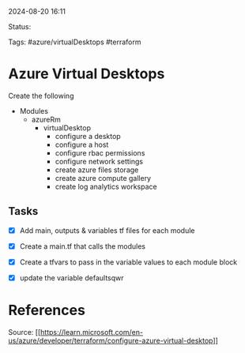 2024-08-20 16:11

Status:

Tags: #azure/virtualDesktops #terraform 

# Azure Virtual Desktops
Create the following
- Modules
	- azureRm
		- virtualDesktop
			- configure a desktop
			- configure a host
			- configure rbac permissions
			- configure network settings
			- create azure files storage
			- create azure compute gallery
			- create log analytics workspace
## Tasks
- [x] Add main, outputs & variables tf files for each module
- [x] Create a main.tf that calls the modules
- [x] Create a tfvars to pass in the variable values to each module block
- [x] update the variable defaultsqwr


# References
Source: [[https://learn.microsoft.com/en-us/azure/developer/terraform/configure-azure-virtual-desktop]] 